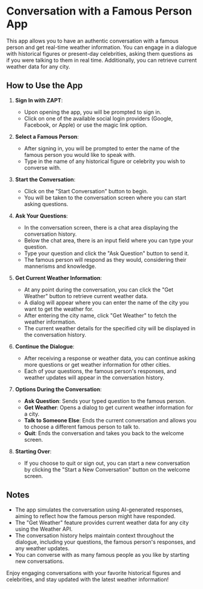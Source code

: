 # Conversation with a Famous Person App

This app allows you to have an authentic conversation with a famous person and get real-time weather information. You can engage in a dialogue with historical figures or present-day celebrities, asking them questions as if you were talking to them in real time. Additionally, you can retrieve current weather data for any city.

## How to Use the App

1. **Sign In with ZAPT**:
   - Upon opening the app, you will be prompted to sign in.
   - Click on one of the available social login providers (Google, Facebook, or Apple) or use the magic link option.

2. **Select a Famous Person**:
   - After signing in, you will be prompted to enter the name of the famous person you would like to speak with.
   - Type in the name of any historical figure or celebrity you wish to converse with.

3. **Start the Conversation**:
   - Click on the "Start Conversation" button to begin.
   - You will be taken to the conversation screen where you can start asking questions.

4. **Ask Your Questions**:
   - In the conversation screen, there is a chat area displaying the conversation history.
   - Below the chat area, there is an input field where you can type your question.
   - Type your question and click the "Ask Question" button to send it.
   - The famous person will respond as they would, considering their mannerisms and knowledge.

5. **Get Current Weather Information**:
   - At any point during the conversation, you can click the "Get Weather" button to retrieve current weather data.
   - A dialog will appear where you can enter the name of the city you want to get the weather for.
   - After entering the city name, click "Get Weather" to fetch the weather information.
   - The current weather details for the specified city will be displayed in the conversation history.

6. **Continue the Dialogue**:
   - After receiving a response or weather data, you can continue asking more questions or get weather information for other cities.
   - Each of your questions, the famous person's responses, and weather updates will appear in the conversation history.

7. **Options During the Conversation**:
   - **Ask Question**: Sends your typed question to the famous person.
   - **Get Weather**: Opens a dialog to get current weather information for a city.
   - **Talk to Someone Else**: Ends the current conversation and allows you to choose a different famous person to talk to.
   - **Quit**: Ends the conversation and takes you back to the welcome screen.

8. **Starting Over**:
   - If you choose to quit or sign out, you can start a new conversation by clicking the "Start a New Conversation" button on the welcome screen.

## Notes

- The app simulates the conversation using AI-generated responses, aiming to reflect how the famous person might have responded.
- The "Get Weather" feature provides current weather data for any city using the Weather API.
- The conversation history helps maintain context throughout the dialogue, including your questions, the famous person's responses, and any weather updates.
- You can converse with as many famous people as you like by starting new conversations.

Enjoy engaging conversations with your favorite historical figures and celebrities, and stay updated with the latest weather information!